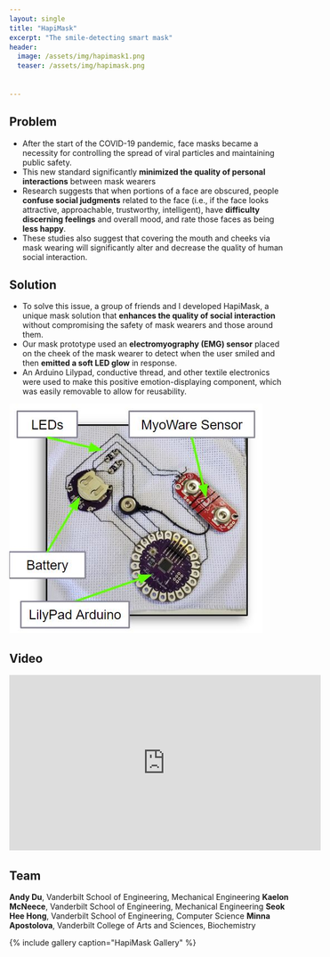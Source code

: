 ```yaml
---
layout: single
title: "HapiMask"
excerpt: "The smile-detecting smart mask"
header:
  image: /assets/img/hapimask1.png
  teaser: /assets/img/hapimask.png

   
---
```

## Problem

* After the start of the COVID-19 pandemic, face masks became a necessity for controlling the spread of viral particles and maintaining public safety. 
* This new standard significantly **minimized the quality of personal interactions** between mask wearers
* Research suggests that when portions of a face are obscured, people **confuse social judgments** related to the face (i.e., if the face looks attractive, approachable, trustworthy, intelligent), have **difficulty discerning feelings** and overall mood, and rate those faces as being **less happy**. 
* These studies also suggest that covering the mouth and cheeks via mask wearing will significantly alter and decrease the quality of human social interaction.

## Solution 
* To solve this issue, a group of friends and I developed HapiMask, a unique mask solution that **enhances the quality of social interaction** without compromising the safety of mask wearers and those around them. 
* Our mask prototype used an **electromyography (EMG) sensor** placed on the cheek of the mask wearer to detect when the user smiled and then **emitted a soft LED glow** in response. 
* An Arduino Lilypad, conductive thread, and other textile electronics were used to make this positive emotion-displaying component, which was easily removable to allow for reusability. 

![](/assets/img/hapimask2.jpg)

## Video
<iframe width="560" height="315" src="https://www.youtube.com/embed/OP2bN053rxg" title="YouTube video player" frameborder="0" allow="accelerometer; autoplay; clipboard-write; encrypted-media; gyroscope; picture-in-picture; web-share" allowfullscreen></iframe>

## Team
**Andy Du**, Vanderbilt School of Engineering, Mechanical Engineering
**Kaelon McNeece**, Vanderbilt School of Engineering, Mechanical Engineering
**Seok Hee Hong**, Vanderbilt School of Engineering, Computer Science
**Minna Apostolova**, Vanderbilt College of Arts and Sciences, Biochemistry

{% include gallery caption="HapiMask Gallery" %}
